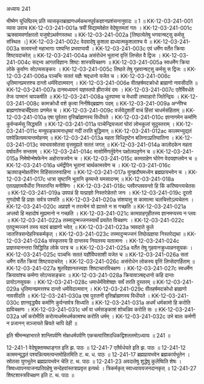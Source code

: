 अध्यायः 241

भीष्मेण युधिष्ठिरम् प्रति व्यासकृतब्राह्मणधर्मकथनपूर्वकज्ञानप्रशंसनानुवादः ॥ 1 ॥
KK-12-03-241-001	व्यास उवाच 
KK-12-03-241-001a	त्रयीं विद्यामवेक्षेत वेदेषूत्तमतां गतः ।
KK-12-03-241-001c	ऋक्सामवर्णाक्षरतो यजुषोऽथर्वणस्तथा ॥
KK-12-03-241-002a	[तिष्ठत्येतेषु भगवान्षट्सु कर्मसु संस्थितः ।]
KK-12-03-241-002c	वेदवादेषु कुशला ह्यध्यात्मकुशलाश्च ये ॥
KK-12-03-241-003a	सत्ववन्तो महाभागाः पश्यन्ति प्रभवाप्ययौ ।
KK-12-03-241-003c	एवं धर्मेण वर्तेत क्रियाः शिष्टवदाचरेत् ॥
KK-12-03-241-004a	असंरोधेन भूतानां वृत्तिं लिप्सेत वै द्विजः ।
KK-12-03-241-004c	सद्भ्य आगतविज्ञानः शिष्टः शास्त्रविचक्षणः ॥
KK-12-03-241-005a	स्वधर्मेण क्रिया लोके कुर्वाणः सोऽप्यसङ्करः ।
KK-12-03-241-005c	तिष्ठते तेषु गृहवान्षट्सु कर्मसु स द्विजः ॥
KK-12-03-241-006a	पञ्चभिः सततं यज्ञैः श्रद्दधानो यजेत च ।
KK-12-03-241-006c	धृतिमानप्रमत्तश्च दान्तो धर्मविदात्मवान् ।
KK-12-03-241-006e	वीतहर्षमदक्रोधो ब्राह्मणो नावसीदति ॥
KK-12-03-241-007a	दानमध्ययनं यज्ञस्तपो ह्रीरार्जवं दमः ।
KK-12-03-241-007c	एतैर्विवर्धते तेजः पाप्मानं चापकर्षति ॥
KK-12-03-241-008a	धूतपाप्मा च मेधावी लघ्वाहारो जितेन्द्रियः ।
KK-12-03-241-008c	कामक्रोधौ वशे कृत्वा निनीषेद्ब्रह्मणः पदम् ॥
KK-12-03-241-009a	अग्नींश्च ब्राह्मणांश्चार्चेद्देवताः प्रणमेत च ।
KK-12-03-241-009c	वर्जयेदुशतीं वाचं हिंसां चाधर्मसंहिताम् ॥
KK-12-03-241-010a	एषा पूर्वतरा वृत्तिर्ब्राह्मणस्य विधीयते ।
KK-12-03-241-010c	ज्ञानागमेन कर्माणि कुर्वन्कर्मसु सिद्ध्यति ॥
KK-12-03-241-011a	पञ्चेन्द्रियजलां घोरां लोभकूलां सुदुस्तराम् ।
KK-12-03-241-011c	मन्युपङ्कामनाधृष्यां नदीं तरति बुद्धिमान् ॥
KK-12-03-241-012ac	कालमभ्युद्यतं पश्येन्नित्यमत्यन्तमोहनम् ॥
KK-12-03-241-013a	महता विधिदृष्टेन बलिनाऽप्रतिघातिना ।
KK-12-03-241-013c	स्वभावस्रोतसा वृत्तमुह्यते सततं जगत् ॥
KK-12-03-241-014a	कालोदकेन महता वर्षावर्तेन सन्ततम् ।
KK-12-03-241-014c	मासोर्मिणर्तुवेगेन पक्षोलपतृणेन च ॥
KK-12-03-241-015a	निमेषोन्मेषफेनेन अहोरात्रजवेन च ।
KK-12-03-241-015c	कामग्राहेण घोरेण वेदयज्ञप्लवेन च ॥
KK-12-03-241-016a	धर्मद्वीपेन भूतानां चार्थकामरवेण च ।
KK-12-03-241-016c	ऋतवाङ्मोक्षतीरेण विहिंसातरुवाहिना ॥
KK-12-03-241-017a	युगह्रदौघमध्येन ब्रह्मप्रायभवेन च ।
KK-12-03-241-017c	धात्रा सृष्टानि भूतानि कृष्यन्ते यमसादनम् ॥
KK-12-03-241-018a	एतत्प्रज्ञामयैर्धीरा निस्तरन्ति मनीषिणः ।
KK-12-03-241-018c	प्लवैरप्लववन्तो हि किं करिष्यन्त्यचेतसः ॥
KK-12-03-241-019a	उपपन्नं हि यत्प्राज्ञो निस्तरेन्नेतरो जनः ।
KK-12-03-241-019c	दूरतो गुणदोषौ हि प्राज्ञः सर्वत्र पश्यति ॥
KK-12-03-241-020a	संशयात्तु स कामात्मा चलचित्तोऽल्पचेतनः ।
KK-12-03-241-020c	अप्राज्ञो न तरत्येनं यो ह्यास्ते न स गच्छति ॥
KK-12-03-241-021a	अप्लवो हि महादोषं मुह्यमानो न गच्छति ।
KK-12-03-241-021c	कामग्राहगृहीतस्य ज्ञानमप्यस्य न प्लवः ॥
KK-12-03-241-022a	तस्मादुन्मज्जनस्यार्थे प्रयतेत विचक्षणः ।
KK-12-03-241-022c	एतदुन्मज्जनं तस्य यदयं ब्राह्मणो भवेत् ॥
KK-12-03-241-023a	त्र्यवदाते कुले जातस्त्रिसन्देहस्त्रिकर्मकृत् ।
KK-12-03-241-023c	तस्मादुन्मज्जनं तिष्ठेत्प्रज्ञया निस्तरेद्यथा ॥
KK-12-03-241-024a	संस्कृतस्य हि दान्तस्य नियतस्य यतात्मनः ।
KK-12-03-241-024c	प्राज्ञस्यानन्तरा सिद्धिरिह लोके परत्र च ॥
KK-12-03-241-025a	वर्तेत तेषु गृहवानक्रुध्यन्ननसूयकः ।
KK-12-03-241-025c	पञ्चभिः सततं यज्ञैर्विघसाशी यजेत च ॥
KK-12-03-241-026a	सतां धर्मेण वर्तेत क्रियां शिष्टवदाचरेत् ।
KK-12-03-241-026c	असंरोधेन लोकस्य वृत्तिं लिप्सेदगर्हिताम् ॥
KK-12-03-241-027a	श्रुतविज्ञानतत्त्वज्ञः शिष्टाचारविचक्षणः ।
KK-12-03-241-027c	स्वधर्मेण क्रियावांश्च कर्मणा सोऽप्यसङ्करः ॥
KK-12-03-241-028a	क्रियावाञ्श्रद्दधानो कहि दान्तः प्रायोऽनसूयकः ।
KK-12-03-241-028c	धमार्धर्मविशेषज्ञः सर्वं तरति दुस्तरम् ॥
KK-12-03-241-029a	धृतिमानप्रमत्तश्च दान्तो धर्मविदात्मवान् ।
KK-12-03-241-029c	वीतहर्षमदक्रोधो ब्राह्मणो नावसीदति ॥
KK-12-03-241-030a	एषा पुरातनी वृत्तिर्ब्राह्मणस्य विधीयते ।
KK-12-03-241-030c	ज्ञानवृद्ध्यैव कर्माणि कुर्वन्सर्वत्र सिध्यति ॥
KK-12-03-241-031a	अधर्मं धर्मकामो हि करोति ह्यविचक्षणः ।
KK-12-03-241-031c	धर्मं वा धर्मसङ्काशं शोचन्निव करोति सः ॥
KK-12-03-241-032a	धर्मं करोमीति करोत्यधर्ममधर्मकामश्च करोति धर्मम् ।
KK-12-03-241-032c	उभे बालः कर्मणी न प्रजानन् सञ्जायते म्रियते चापि देही ॥ 

इति श्रीमन्महाभारते शान्तिपर्वणि मोक्षधर्मपर्वणि एकचत्वारिंशदधिकद्विशततमोऽध्यायः ॥ 241 ॥

12-241-1 वेदेषूक्तामथाङ्गत इति झ. पाठः ॥ 12-241-7 एतैर्वर्धयते इति झ. पाठः ॥ 12-241-12 काममन्यूद्धतं पश्यन्नित्यमत्यन्तमोहितमिति ट. थ. ध. पाठः ॥ 12-241-17 ब्रह्मप्रायभवेन ब्रह्मकार्यभूतेन । स्रोतसा युगभूतेन ब्रह्मप्रायभवेन चेति ट. थ. पाठः ॥ 12-241-23 अवदातेषु शुद्धेषु कुलेष्विति शेषः । त्रिष्वध्यापनयाजनप्रतिग्रहेषु सन्देहवांस्तत्राप्रवृत्त इत्यर्थः । त्रिकर्मकृत् स्वाध्याययजनदानकृत् ॥ 12-241-27 शिष्टशास्त्रविचक्षण इति ट. थ. पाठः ॥
